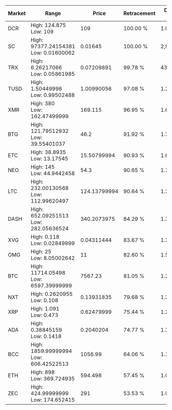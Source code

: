 | Market | Range | Price| Retracement | Doubles to 50% |
| --- | --- | --- | --- | --- |
| DCR | High: 124.875<br />Low: 109 | 109 | 100.00 % | 1.07 |
| SC | High: 97377.24154381<br />Low: 0.01600062 | 0.01645 | 100.00 % | 2,959,795.06 |
| TRX | High: 6.26217066<br />Low: 0.05861985 | 0.07209891 | 99.78 % | 43.83 |
| TUSD | High: 1.50449998<br />Low: 0.99502488 | 1.00990056 | 97.08 % | 1.24 |
| XMR | High: 380<br />Low: 162.47499999 | 169.115 | 96.95 % | 1.60 |
| BTG | High: 121.79512932<br />Low: 39.55401037 | 46.2 | 91.92 % | 1.75 |
| ETC | High: 38.8935<br />Low: 13.17545 | 15.50799994 | 90.93 % | 1.68 |
| NEO | High: 145<br />Low: 44.9442458 | 54.3 | 90.65 % | 1.75 |
| LTC | High: 232.00130568<br />Low: 112.99620497 | 124.13799994 | 90.64 % | 1.39 |
| DASH | High: 652.09251513<br />Low: 282.05636524 | 340.2073975 | 84.29 % | 1.37 |
| XVG | High: 0.118<br />Low: 0.02849999 | 0.04311444 | 83.67 % | 1.70 |
| OMG | High: 25<br />Low: 8.05002642 | 11 | 82.60 % | 1.50 |
| BTC | High: 11714.05498<br />Low: 6597.39999999 | 7567.23 | 81.05 % | 1.21 |
| NXT | High: 0.2620955<br />Low: 0.108 | 0.13931835 | 79.68 % | 1.33 |
| XRP | High: 1.091<br />Low: 0.473 | 0.62479999 | 75.44 % | 1.25 |
| ADA | High: 0.38845159<br />Low: 0.1418 | 0.2040204 | 74.77 % | 1.30 |
| BCC | High: 1859.99999994<br />Low: 606.42522513 | 1056.99 | 64.06 % | 1.17 |
| ETH | High: 898<br />Low: 369.724935 | 594.498 | 57.45 % | 1.07 |
| ZEC | High: 424.99999999<br />Low: 174.652415 | 291 | 53.53 % | 1.03 |
